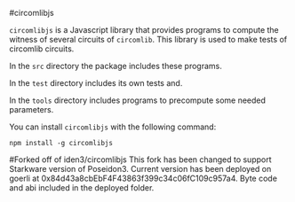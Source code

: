 #circomlibjs

`circomlibjs` is a Javascript library that provides programs to compute the witness of several circuits of `circomlib`.
This library is used to make tests of circomlib circuits.

In the `src` directory the package includes these programs.

In the `test` directory includes its own tests and.

In the `tools` directory includes programs to precompute some needed parameters.

You can install `circomlibjs` with the following command:

```text
npm install -g circomlibjs
```


#Forked off of iden3/circomlibjs
This fork has been changed to support Starkware version of Poseidon3. Current version has been deployed on goerli at 0x84d43a8cbEbF4F43863f399c34c06fC109c957a4. Byte code and abi included in the deployed folder.

